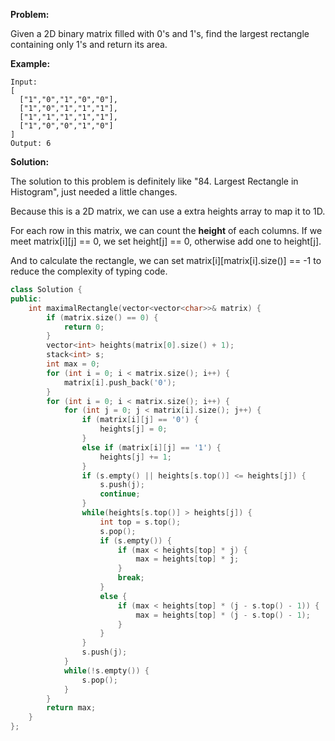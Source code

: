 **Problem:**

Given a 2D binary matrix filled with 0's and 1's, find the largest rectangle containing only 1's and return its area.

**Example:**

```
Input:
[
  ["1","0","1","0","0"],
  ["1","0","1","1","1"],
  ["1","1","1","1","1"],
  ["1","0","0","1","0"]
]
Output: 6
```

**Solution:**

The solution to this problem is definitely like "84. Largest Rectangle in Histogram", just needed a little changes.

Because this is a 2D matrix, we can use a extra heights array to map it to 1D.

For each row in this matrix, we can count the **height** of each columns. If we meet matrix[i]\[j] == 0, we set height[j] == 0, otherwise add one to height[j].

And to calculate the rectangle, we can set matrix[i]\[matrix[i].size()] == -1 to reduce the complexity of typing code.

```c++
class Solution {
public:
    int maximalRectangle(vector<vector<char>>& matrix) {
        if (matrix.size() == 0) {
            return 0;
        }
        vector<int> heights(matrix[0].size() + 1);
        stack<int> s;
        int max = 0;
        for (int i = 0; i < matrix.size(); i++) {
            matrix[i].push_back('0');
        }
        for (int i = 0; i < matrix.size(); i++) {
            for (int j = 0; j < matrix[i].size(); j++) {
                if (matrix[i][j] == '0') {
                    heights[j] = 0;
                }
                else if (matrix[i][j] == '1') {
                    heights[j] += 1;
                }
                if (s.empty() || heights[s.top()] <= heights[j]) {
                    s.push(j);
                    continue;
                }
                while(heights[s.top()] > heights[j]) {
                    int top = s.top();
                    s.pop();
                    if (s.empty()) {
                        if (max < heights[top] * j) {
                            max = heights[top] * j;
                        }
                        break;
                    }
                    else {
                        if (max < heights[top] * (j - s.top() - 1)) {
                            max = heights[top] * (j - s.top() - 1);
                        }
                    }
                }
                s.push(j);
            }
            while(!s.empty()) {
                s.pop();
            }
        }
        return max;
    }
};
```

